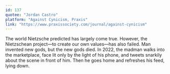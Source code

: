 ```yaml
---
id: 137
quotee: "Jordan Castro"
platform: "Against Cynicism, Praxis"
link: "https://www.praxissociety.com/journal/against-cynicism"
---
```


The world Nietzsche predicted has largely come true. However, the Nietzschean project—to create our own values—has also failed. Man invented new gods, but the new gods died. In 2022, the madman walks into the marketplace, face lit only by the light of his phone, and tweets snarkily about the scene in front of him. Then he goes home and refreshes his feed, lying down.
